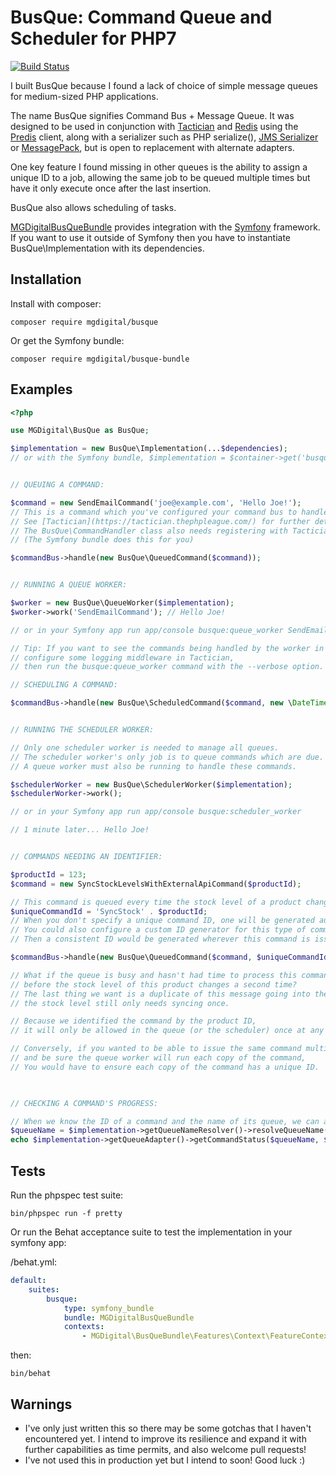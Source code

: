 BusQue: Command Queue and Scheduler for PHP7
============================================

[![Build Status](https://travis-ci.org/mgdigital/BusQue.svg?branch=master)](https://travis-ci.org/mgdigital/BusQue)

I built BusQue because I found a lack of choice of simple message queues for medium-sized PHP applications.

The name BusQue signifies Command Bus + Message Queue. It was designed to be used in conjunction with [Tactician](https://github.com/thephpleague/tactician) and [Redis](http://redis.io/) using the [Predis](https://github.com/nrk/predis) client, along with a serializer such as PHP serialize(), [JMS Serializer](https://github.com/schmittjoh/serializer) or [MessagePack](https://github.com/rybakit/msgpack.php), but is open to replacement with alternate adapters.

One key feature I found missing in other queues is the ability to assign a unique ID to a job, allowing the same job to be queued multiple times but have it only execute once after the last insertion.

BusQue also allows scheduling of tasks.

[MGDigitalBusQueBundle](https://github.com/mgdigital/BusQueBundle) provides integration with the [Symfony](http://symfony.com/) framework. If you want to use it outside of Symfony then you have to instantiate BusQue\Implementation with its dependencies.

Installation
------------

Install with composer:

    composer require mgdigital/busque
    
Or get the Symfony bundle:

    composer require mgdigital/busque-bundle

Examples
--------
```php
<?php

use MGDigital\BusQue as BusQue;

$implementation = new BusQue\Implementation(...$dependencies); 
// or with the Symfony bundle, $implementation = $container->get('busque.implementation');


// QUEUING A COMMAND:

$command = new SendEmailCommand('joe@example.com', 'Hello Joe!'); 
// This is a command which you've configured your command bus to handle,
// See [Tactician](https://tactician.thephpleague.com/) for further details.
// The BusQue\CommandHandler class also needs registering with Tactician.
// (The Symfony bundle does this for you)

$commandBus->handle(new BusQue\QueuedCommand($command));


// RUNNING A QUEUE WORKER:

$worker = new BusQue\QueueWorker($implementation);
$worker->work('SendEmailCommand'); // Hello Joe!

// or in your Symfony app run app/console busque:queue_worker SendEmailCommand

// Tip: If you want to see the commands being handled by the worker in the console,
// configure some logging middleware in Tactician,
// then run the busque:queue_worker command with the --verbose option.

// SCHEDULING A COMMAND:

$commandBus->handle(new BusQue\ScheduledCommand($command, new \DateTime('+1 minute')));


// RUNNING THE SCHEDULER WORKER:

// Only one scheduler worker is needed to manage all queues.
// The scheduler worker's only job is to queue commands which are due.
// A queue worker must also be running to handle these commands.

$schedulerWorker = new BusQue\SchedulerWorker($implementation);
$schedulerWorker->work();

// or in your Symfony app run app/console busque:scheduler_worker

// 1 minute later... Hello Joe!


// COMMANDS NEEDING AN IDENTIFIER:

$productId = 123;
$command = new SyncStockLevelsWithExternalApiCommand($productId);

// This command is queued every time the stock level of a product changes, but we give the command an ID:
$uniqueCommandId = 'SyncStock' . $productId; 
// When you don't specify a unique command ID, one will be generated automatically.
// You could also configure a custom ID generator for this type of command,
// Then a consistent ID would be generated wherever this command is issued from in your app.

$commandBus->handle(new BusQue\QueuedCommand($command, $uniqueCommandId));

// What if the queue is busy and hasn't had time to process this command,
// before the stock level of this product changes a second time?
// The last thing we want is a duplicate of this message going into the queue, 
// the stock level still only needs syncing once.

// Because we identified the command by the product ID, 
// it will only be allowed in the queue (or the scheduler) once at any given time.

// Conversely, if you wanted to be able to issue the same command multiple times, 
// and be sure the queue worker will run each copy of the command,
// You would have to ensure each copy of the command has a unique ID.
 


// CHECKING A COMMAND'S PROGRESS:

// When we know the ID of a command and the name of its queue, we can also check its status:
$queueName = $implementation->getQueueNameResolver()->resolveQueueName($command);
echo $implementation->getQueueAdapter()->getCommandStatus($queueName, $uniqueCommandId); // completed
```   

Tests
-----

Run the phpspec test suite:

    bin/phpspec run -f pretty

Or run the Behat acceptance suite to test the implementation in your symfony app:

/behat.yml:

```yaml
default:
    suites:
        busque:
            type: symfony_bundle
            bundle: MGDigitalBusQueBundle
            contexts:
                - MGDigital\BusQueBundle\Features\Context\FeatureContext
```

then:

    bin/behat

Warnings
--------
- I've only just written this so there may be some gotchas that I haven't encountered yet. I intend to improve its resilience and expand it with further capabilities as time permits, and also welcome pull requests!
- I've not used this in production yet but I intend to soon! Good luck :)
